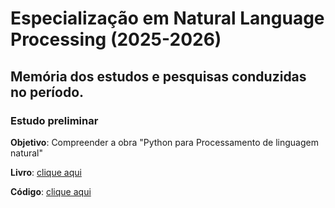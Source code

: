 # Especialização em Natural Language Processing (2025-2026)

## Memória dos estudos e pesquisas conduzidas no período.

### **Estudo preliminar**
**Objetivo**: Compreender a obra "Python para Processamento de linguagem natural"

**Livro**: [clique aqui](https://github.com/mariotlemes/pos-NLP/blob/main/livros/python+para+processamento+de+dados.pdf)

**Código**: [clique aqui](https://github.com/mariotlemes/pos-NLP/blob/main/python_para_processamento_de_dados.ipynb)

